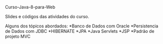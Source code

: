 Curso-Java-8-para-Web

Slides e códigos das atividades do curso. 

Alguns dos tópicos abordados:
    *Banco de Dados com Oracle
    *Persistencia de Dados com JDBC
    *HIBERNATE
    *JPA
    *Java Servlets
    *JSP
    *Padrão de projeto MVC
